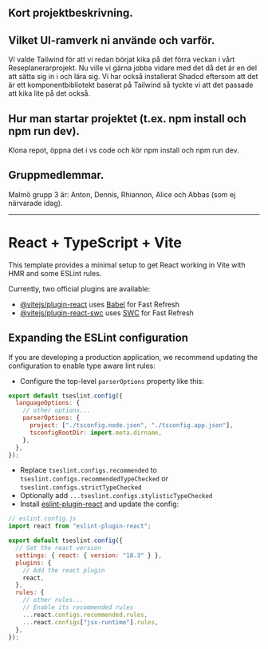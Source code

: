 ## Kort projektbeskrivning.

## Vilket UI-ramverk ni använde och varför.

Vi valde Tailwind för att vi redan börjat kika på det förra veckan i vårt Reseplanerarprojekt. Nu ville vi gärna jobba vidare med det då det är en del att sätta sig in i och lära sig. Vi har också installerat Shadcd eftersom att det är ett komponentbibliotekt baserat på Tailwind så tyckte vi att det passade att kika lite på det också.

## Hur man startar projektet (t.ex. npm install och npm run dev).

Klona repot, öppna det i vs code och kör npm install och npm run dev.

## Gruppmedlemmar.

Malmö grupp 3 är: Anton, Dennis, Rhiannon, Alice och Abbas (som ej närvarade idag).

---

# React + TypeScript + Vite

This template provides a minimal setup to get React working in Vite with HMR and some ESLint rules.

Currently, two official plugins are available:

- [@vitejs/plugin-react](https://github.com/vitejs/vite-plugin-react/blob/main/packages/plugin-react/README.md) uses [Babel](https://babeljs.io/) for Fast Refresh
- [@vitejs/plugin-react-swc](https://github.com/vitejs/vite-plugin-react-swc) uses [SWC](https://swc.rs/) for Fast Refresh

## Expanding the ESLint configuration

If you are developing a production application, we recommend updating the configuration to enable type aware lint rules:

- Configure the top-level `parserOptions` property like this:

```js
export default tseslint.config({
  languageOptions: {
    // other options...
    parserOptions: {
      project: ["./tsconfig.node.json", "./tsconfig.app.json"],
      tsconfigRootDir: import.meta.dirname,
    },
  },
});
```

- Replace `tseslint.configs.recommended` to `tseslint.configs.recommendedTypeChecked` or `tseslint.configs.strictTypeChecked`
- Optionally add `...tseslint.configs.stylisticTypeChecked`
- Install [eslint-plugin-react](https://github.com/jsx-eslint/eslint-plugin-react) and update the config:

```js
// eslint.config.js
import react from "eslint-plugin-react";

export default tseslint.config({
  // Set the react version
  settings: { react: { version: "18.3" } },
  plugins: {
    // Add the react plugin
    react,
  },
  rules: {
    // other rules...
    // Enable its recommended rules
    ...react.configs.recommended.rules,
    ...react.configs["jsx-runtime"].rules,
  },
});
```

